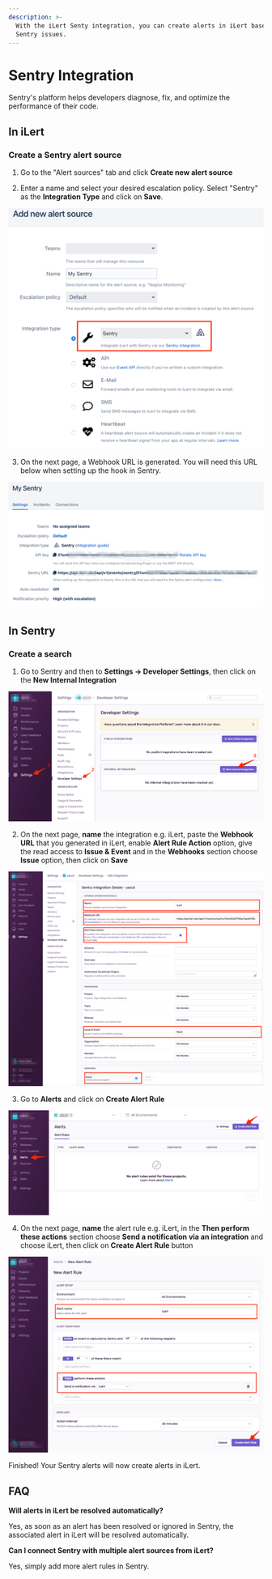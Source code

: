 ```yaml
---
description: >-
  With the iLert Senty integration, you can create alerts in iLert based on
  Sentry issues.
---
```


# Sentry Integration

Sentry's platform helps developers diagnose, fix, and optimize the performance of their code.

## In iLert <a id="in-ilert"></a>

### Create a Sentry alert source <a id="create-alert-source"></a>

1. Go to the "Alert sources" tab and click **Create new alert source**

2. Enter a name and select your desired escalation policy. Select "Sentry" as the **Integration Type** and click on **Save**.

![](../.gitbook/assets/screenshot_25_02_21__21_51.png)

3. On the next page, a Webhook URL is generated. You will need this URL below when setting up the hook in Sentry.

![](../.gitbook/assets/screenshot_25_02_21__21_52.png)

## In Sentry <a id="in-splunk"></a>

### Create a search <a id="create-action-sequences"></a>

1. Go to Sentry and then to **Settings -&gt; Developer Settings**, then click on the **New Internal Integration**

![](../.gitbook/assets/screenshot_25_02_21__21_58.png)

2. On the next page,  **name** the integration e.g. iLert, paste the **Webhook URL** that you generated in iLert, enable **Alert Rule Action** option, give the read access to **Issue & Event** and in the **Webhooks** section choose **Issue** option, then click on **Save**

![](../.gitbook/assets/screenshot_25_02_21__22_53.png)

3. Go to **Alerts** and click on **Create Alert Rule**

![](../.gitbook/assets/screenshot_25_02_21__22_08.png)

4. On the next page,  **name** the alert rule e.g. iLert, in the **Then perform these actions** section choose **Send a notification via an  integration** and choose iLert, then click on **Create Alert Rule** button

![](../.gitbook/assets/screenshot_25_02_21__22_10.png)

Finished! Your Sentry alerts will now create alerts in iLert.

## FAQ <a id="faq"></a>

**Will alerts in iLert be resolved automatically?**

Yes, as soon as an alert has been resolved or ignored in Sentry, the associated alert in iLert will be resolved automatically.

**Can I connect Sentry with multiple alert sources from iLert?**

Yes, simply add more alert rules in Sentry.

